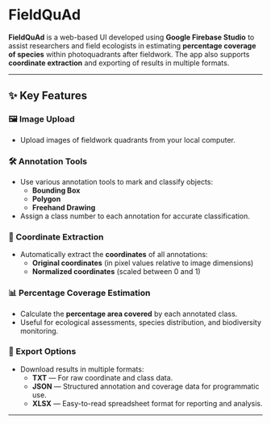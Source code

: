 # FieldQuAd

**FieldQuAd** is a web-based UI developed using **Google Firebase Studio** to assist researchers and field ecologists in estimating **percentage coverage of species** within photoquadrants after fieldwork. The app also supports **coordinate extraction** and exporting of results in multiple formats.

---

## ✨ Key Features

### 🖼️ Image Upload
- Upload images of fieldwork quadrants from your local computer.

### 🛠️ Annotation Tools
- Use various annotation tools to mark and classify objects:
  - **Bounding Box**
  - **Polygon**
  - **Freehand Drawing**
- Assign a class number to each annotation for accurate classification.

### 📍 Coordinate Extraction
- Automatically extract the **coordinates** of all annotations:
  - **Original coordinates** (in pixel values relative to image dimensions)
  - **Normalized coordinates** (scaled between 0 and 1)

### 📊 Percentage Coverage Estimation
- Calculate the **percentage area covered** by each annotated class.
- Useful for ecological assessments, species distribution, and biodiversity monitoring.

### 💾 Export Options
- Download results in multiple formats:
  - **TXT** — For raw coordinate and class data.
  - **JSON** — Structured annotation and coverage data for programmatic use.
  - **XLSX** — Easy-to-read spreadsheet format for reporting and analysis.

---


